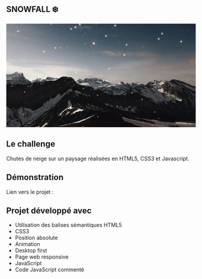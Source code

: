 ## SNOWFALL ❄️

![Design preview for the project](./img/preview.png)

## Le challenge

Chutes de neige sur un paysage réalisées en HTML5, CSS3 et Javascript.

## Démonstration

Lien vers le projet :

## Projet développé avec

- Utilisation des balises sémantiques HTML5
- CSS3
- Position absolute
- Animation
- Desktop first
- Page web responsive
- JavaScript
- Code JavaScript commenté
